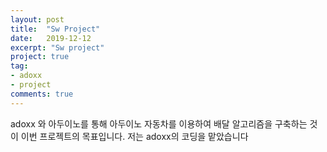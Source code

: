 ```yaml
---
layout: post
title:  "Sw Project"
date:   2019-12-12
excerpt: "Sw project"
project: true
tag:
- adoxx 
- project
comments: true
---
```


adoxx 와 아두이노를 통해 아두이노 자동차를 이용하여 배달 알고리즘을
구축하는 것이 이번 프로젝트의 목표입니다. 저는 adoxx의 코딩을 맡았습니다